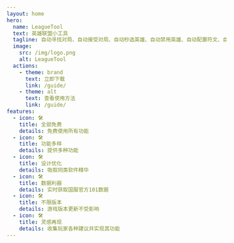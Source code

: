 ```yaml
---
layout: home
hero:
  name: LeagueTool
  text: 英雄联盟小工具
  tagline: 自动寻找对局、自动接受对局、自动秒选英雄、自动禁用英雄、自动配置符文、自动配置召唤师技能、自动获取队友战绩、游戏开始自动获取敌方战绩，更多功能陆续上线……
  image:
    src: /img/logo.png
    alt: LeagueTool
  actions:
    - theme: brand
      text: 立即下载
      link: /guide/
    - theme: alt
      text: 查看使用方法
      link: /guide/
features:
  - icon: 🛠️
    title: 全部免费
    details: 免费使用所有功能
  - icon: 🛠️
    title: 功能多样
    details: 提供多种功能
  - icon: 🛠️
    title: 设计优化
    details: 吸取同类软件精华
  - icon: 🛠️
    title: 数据利器
    details: 实时获取国服官方101数据
  - icon: 🛠️
    title: 不限版本
    details: 游戏版本更新不受影响
  - icon: 🛠️
    title: 灵感再现
    details: 收集玩家各种建议并实现其功能
---
```

